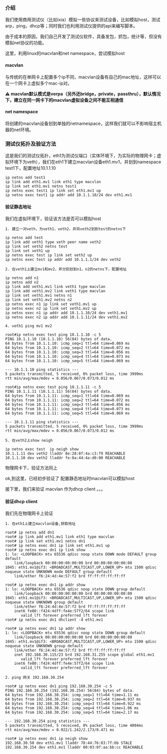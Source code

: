 ### 介绍

我们使用商用测试仪（比如ixia）模拟一些协议来测试设备，比如模拟host，测试arp，ping，dhcp等；同时我们也利用测试仪提供的api来编写脚本。
    
由于成本的原因，我们自己开发了测试仪软件，具备发包，抓包，统计等，但没有模拟net协议的功能。
    
这里，利用linux的macvlan和net namespace，尝试模拟host


#### macvlan

与传统的在单网卡上配置多个ip不同，macvlan设备有自己的mac地址，这样可以在一个网卡上虚拟多个mac-ip对。
    
:warning: **macvlan默认模式是verpa（另外还bridge，private，passthru），默认情况下，建立在同一网卡下的macvlan虚拟设备之间不能互相通信**
    
#### net namespace

将创建的macvlan设备划到单独的netnamespace，这样我们就可以不影响宿主机器的net环境。
    
### 测试仪拓扑及验证方法




这是我们的测试仪拓扑，eth1为测试仪端口（实体环境下，为实际的物理网卡；虚拟环境下为veth），我们在eth1下建立macvlan设备eth1.mv1，并划到namespace test1下，配置地址10.1.1.10

```shell
ip netns add test1
ip link add eth1.mv1 link eth1 type macvlan
ip link set eth1.mv1 netns test1
ip netns exec test1 ip link set eth1.mv1 up
ip netns exec test1 ip addr add 10.1.1.10/24 dev eth1.mv1
```

#### 验证静态地址 

  我们在虚拟环境下，验证该方法是否可以模拟host
    
    1. 建立一对veth，为veth1，veth2，并将veth2划到test的netns下
```shell
ip netns add test
ip link add veth1 type veth peer name veth2
ip link set veth2 netns test
ip link set veth1 up
ip netns exec test ip link set veth2 up
ip netns exec test ip addr add 10.1.1.1/24 dev veth2 
```
    2. 在veth1上建立mv1和mv2，并分别划到n1，n2的netns下，配置地址
```
ip netns add n1
ip netns add n2
ip link add veth1.mv1 link veth1 type macvlan
ip link add veth1.mv2 link veth1 type macvlan
ip link set veth1.mv1 netns n1
ip link set veth1.mv2 netns n2
ip netns exec n1 ip link set veth1.mv1 up
ip netns exec n2 ip link set veth1.mv2 up
ip netns exec n1 ip addr add 10.1.1.10/24 dev veth1.mv1
ip netns exec n2 ip addr add 10.1.1.11/24 dev veth1.mv2
```
    4. veth1 ping mv1 mv2
```shell
root#ip netns exec test ping 10.1.1.10 -c 5
PING 10.1.1.10 (10.1.1.10) 56(84) bytes of data.
64 bytes from 10.1.1.10: icmp_seq=1 ttl=64 time=0.069 ms
64 bytes from 10.1.1.10: icmp_seq=2 ttl=64 time=0.072 ms
64 bytes from 10.1.1.10: icmp_seq=3 ttl=64 time=0.056 ms
64 bytes from 10.1.1.10: icmp_seq=4 ttl=64 time=0.073 ms
64 bytes from 10.1.1.10: icmp_seq=5 ttl=64 time=0.069 ms

--- 10.1.1.10 ping statistics ---
5 packets transmitted, 5 received, 0% packet loss, time 3999ms
rtt min/avg/max/mdev = 0.056/0.067/0.073/0.012 ms

root#ip netns exec test ping 10.1.1.11 -c 5
PING 10.1.1.11 (10.1.1.11) 56(84) bytes of data.
64 bytes from 10.1.1.11: icmp_seq=1 ttl=64 time=0.069 ms
64 bytes from 10.1.1.11: icmp_seq=2 ttl=64 time=0.072 ms
64 bytes from 10.1.1.11: icmp_seq=3 ttl=64 time=0.056 ms
64 bytes from 10.1.1.11: icmp_seq=4 ttl=64 time=0.073 ms
64 bytes from 10.1.1.11: icmp_seq=5 ttl=64 time=0.069 ms

--- 10.1.1.11 ping statistics ---
5 packets transmitted, 5 received, 0% packet loss, time 3999ms
rtt min/avg/max/mdev = 0.056/0.067/0.073/0.012 ms
```
    5. 在veth2上show neigh
```shell
ip netns exec test  ip neigh show
10.1.1.11 dev veth2 lladdr 8e:28:8f:4a:c3:f9 REACHABLE
10.1.1.10 dev veth2 lladdr fe:8a:44:4a:d0:00 REACHABLE
```
    
  物理网卡下，验证方法同上
  
  ok,到这里，已经初步验证了 配置静态地址时macvlan可以模拟host
  
  接下里，我们来验证 macvlan 作为dhcp client 。。。
    
#### 验证dhcp client
  
  我们先在物理网卡上验证
  
    1. 在eth1上建立macvlan设备,获取地址
```shell
root# ip netns add dn1
root# ip link add eth1.mv1 link eth1 type macvlan
root# ip link set eth1.mv1 netns dn1
root# ip netns exec dn1 ip link set eth1.mv1 up
root# ip netns exec dn1 ip link show
1: lo: <LOOPBACK> mtu 65536 qdisc noop state DOWN mode DEFAULT group default 
    link/loopback 00:00:00:00:00:00 brd 00:00:00:00:00:00
1045: eth1.mv1@if3: <BROADCAST,MULTICAST,UP,LOWER_UP> mtu 1500 qdisc noqueue state UNKNOWN mode DEFAULT group default 
    link/ether f6:24:4d:4e:57:f2 brd ff:ff:ff:ff:ff:ff

root# ip netns exec dn1 ip addr show
1: lo: <LOOPBACK> mtu 65536 qdisc noop state DOWN group default 
    link/loopback 00:00:00:00:00:00 brd 00:00:00:00:00:00
1045: eth1.mv1@if3: <BROADCAST,MULTICAST,UP,LOWER_UP> mtu 1500 qdisc noqueue state UNKNOWN group default 
    link/ether f6:24:4d:4e:57:f2 brd ff:ff:ff:ff:ff:ff
    inet6 fe80::f424:4dff:fe4e:57f2/64 scope link 
       valid_lft forever preferred_lft forever
root# ip netns exec dn1 dhclient -4 eth1.mv1 

root# ip netns exec dn1 ip addr show
1: lo: <LOOPBACK> mtu 65536 qdisc noop state DOWN group default 
    link/loopback 00:00:00:00:00:00 brd 00:00:00:00:00:00
1045: eth1.mv1@if3: <BROADCAST,MULTICAST,UP,LOWER_UP> mtu 1500 qdisc noqueue state UNKNOWN group default 
    link/ether f6:24:4d:4e:57:f2 brd ff:ff:ff:ff:ff:ff
    inet 192.168.30.115/23 brd 192.168.31.255 scope global eth1.mv1
       valid_lft forever preferred_lft forever
    inet6 fe80::f424:4dff:fe4e:57f2/64 scope link 
       valid_lft forever preferred_lft forever
```

    2. ping 网关 192.168.30.254
```shell
root# ip netns exec dn1 ping 192.168.30.254 -c 5
PING 192.168.30.254 (192.168.30.254) 56(84) bytes of data.
64 bytes from 192.168.30.254: icmp_seq=1 ttl=64 time=1.11 ms
64 bytes from 192.168.30.254: icmp_seq=2 ttl=64 time=0.937 ms
64 bytes from 192.168.30.254: icmp_seq=3 ttl=64 time=0.922 ms
64 bytes from 192.168.30.254: icmp_seq=4 ttl=64 time=1.06 ms
64 bytes from 192.168.30.254: icmp_seq=5 ttl=64 time=2.17 ms

--- 192.168.30.254 ping statistics ---
5 packets transmitted, 5 received, 0% packet loss, time 4004ms
rtt min/avg/max/mdev = 0.922/1.242/2.173/0.471 ms

root# ip netns exec dn1 ip neigh show
192.168.30.50 dev eth1.mv1 lladdr 78:44:76:83:7f:6b STALE
192.168.30.254 dev eth1.mv1 lladdr 00:03:0f:aa:bb:cc REACHABLE
```
  

